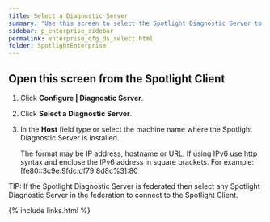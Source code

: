 ```yaml
---
title: Select a Diagnostic Server
summary: "Use this screen to select the Spotlight Diagnostic Server to connect to the Spotlight Client."
sidebar: p_enterprise_sidebar
permalink: enterprise_cfg_ds_select.html
folder: SpotlightEnterprise
---
```




## Open this screen from the Spotlight Client

1. Click **Configure \| Diagnostic Server**.
2. Click **Select a Diagnostic Server**.
3. In the **Host** field type or select the machine name where the Spotlight Diagnostic Server is installed.

   The format may be IP address, hostname or URL. If using IPv6 use http syntax and enclose the IPv6 address in square brackets. For example: [fe80::3c9e:9fdc:df79:8d8c%3]:80


TIP: If the Spotlight Diagnostic Server is federated then select any Spotlight Diagnostic Server in the federation to connect to the Spotlight Client.




{% include links.html %}
